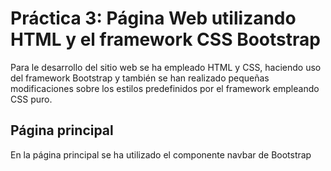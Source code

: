 # Práctica 3: Página Web utilizando HTML y el framework CSS Bootstrap
Para le desarrollo del sitio web se ha empleado HTML y CSS, haciendo uso del framework Bootstrap y también se han realizado pequeñas modificaciones sobre los estilos predefinidos por el framework empleando CSS puro.
## Página principal
En la página principal se ha utilizado el componente navbar de Bootstrap
